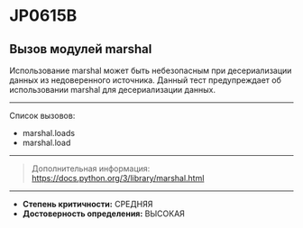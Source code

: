 # JP0615B
## Вызов модулей marshal
Использование marshal может быть небезопасным при десериализации данных из недоверенного источника.
Данный тест предупреждает об использовании marshal для десериализации данных.

---
Список вызовов:

* marshal.loads
* marshal.load

---
> Дополнительная информация:
> <https://docs.python.org/3/library/marshal.html>
---
* __Степень критичности:__ СРЕДНЯЯ
* __Достоверность определения:__ ВЫСОКАЯ